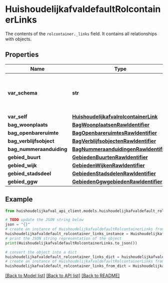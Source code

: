 # HuishoudelijkafvaldefaultRolcontainerLinks

The contents of the `rolcontainer._links` field. It contains all relationships with objects.

## Properties

Name | Type | Description | Notes
------------ | ------------- | ------------- | -------------
**var_schema** | **str** | The schema field is exposed with every record | [readonly] 
**var_self** | [**HuishoudelijkafvalrolcontainerLink**](HuishoudelijkafvalrolcontainerLink.md) |  | 
**bag_woonplaats** | [**BagWoonplaatsenRawIdentifier**](BagWoonplaatsenRawIdentifier.md) |  | 
**bag_openbareruimte** | [**BagOpenbareruimtesRawIdentifier**](BagOpenbareruimtesRawIdentifier.md) |  | 
**bag_verblijfsobject** | [**BagVerblijfsobjectenRawIdentifier**](BagVerblijfsobjectenRawIdentifier.md) |  | 
**bag_nummeraanduiding** | [**BagNummeraanduidingenRawIdentifier**](BagNummeraanduidingenRawIdentifier.md) |  | 
**gebied_buurt** | [**GebiedenBuurtenRawIdentifier**](GebiedenBuurtenRawIdentifier.md) |  | 
**gebied_wijk** | [**GebiedenWijkenRawIdentifier**](GebiedenWijkenRawIdentifier.md) |  | 
**gebied_stadsdeel** | [**GebiedenStadsdelenRawIdentifier**](GebiedenStadsdelenRawIdentifier.md) |  | 
**gebied_ggw** | [**GebiedenGgwgebiedenRawIdentifier**](GebiedenGgwgebiedenRawIdentifier.md) |  | 

## Example

```python
from huishoudelijkafval_api_client.models.huishoudelijkafvaldefault_rolcontainer_links import HuishoudelijkafvaldefaultRolcontainerLinks

# TODO update the JSON string below
json = "{}"
# create an instance of HuishoudelijkafvaldefaultRolcontainerLinks from a JSON string
huishoudelijkafvaldefault_rolcontainer_links_instance = HuishoudelijkafvaldefaultRolcontainerLinks.from_json(json)
# print the JSON string representation of the object
print(HuishoudelijkafvaldefaultRolcontainerLinks.to_json())

# convert the object into a dict
huishoudelijkafvaldefault_rolcontainer_links_dict = huishoudelijkafvaldefault_rolcontainer_links_instance.to_dict()
# create an instance of HuishoudelijkafvaldefaultRolcontainerLinks from a dict
huishoudelijkafvaldefault_rolcontainer_links_from_dict = HuishoudelijkafvaldefaultRolcontainerLinks.from_dict(huishoudelijkafvaldefault_rolcontainer_links_dict)
```
[[Back to Model list]](../README.md#documentation-for-models) [[Back to API list]](../README.md#documentation-for-api-endpoints) [[Back to README]](../README.md)


